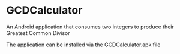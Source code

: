 # GCDCalculator
An Android application that consumes two integers to produce their Greatest Common Divisor

The application can be installed via the GCDCalculator.apk file
